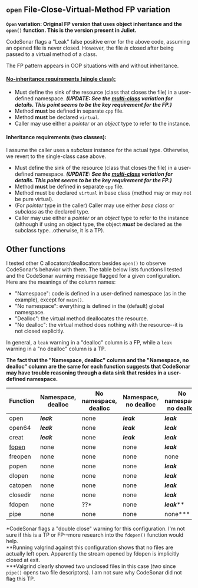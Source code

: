 ## `open` File-Close-Virtual-Method FP variation

**`Open` variation: Original FP version that uses object inheritance and the `open()` function. This is the version present in Juliet.**

CodeSonar flags a "Leak" false positive error for the above code, assuming an opened file is never closed. However, the file *is* closed after being passed to a virtual method of a class.

The FP pattern appears in OOP situations with and without inheritance.

#### [No-inheritance requirements (single class):](../no-inheritance)
* Must define the sink of the resource (class that closes the file) in a user-defined namespace. ***(UPDATE: See the [multi-class](../multi-class) variation for details. This point seems to be the key requirement for the FP.)***
* Method **must** be defined in separate `cpp` file.
* Method **must** be declared `virtual`.
* Caller may use either a *pointer* or an *object* type to refer to the instance.

#### Inheritance requirements (two classes):

I assume the caller uses a *subclass* instance for the actual type. Otherwise, we revert to the single-class case above.

* Must define the sink of the resource (class that closes the file) in a user-defined namespace. ***(UPDATE: See the [multi-class](../multi-class) variation for details. This point seems to be the key requirement for the FP.)***
* Method **must** be defined in separate `cpp` file.
* Method must be declared `virtual` in base class (method may or may not be pure virtual).
* (For *pointer* type in the caller) Caller may use either *base class* or *subclass* as the declared type.
*  Caller may use either a *pointer* or an *object* type to refer to the instance (although if using an object type, the object ***must*** be declared as the subclass type...otherwise, it is a TP).
 
## Other functions

I tested other C allocators/deallocators besides `open()` to observe CodeSonar's behavior with them. The table below lists functions I tested and the CodeSonar warning message flagged for a given configuration. Here are the meanings of the column names:

* "Namespace": code is defined in a user-defined namespace (as in the example), except for `main()`.
* "No namespace": everything is defined in the (default) global namespace.
* "Dealloc": the virtual method deallocates the resource.
* "No dealloc": the virtual method does nothing with the resource--it is not closed explicitly.

In general, a `leak` warning in a "dealloc" column is a FP, while a `leak` warning in a "no dealloc" column is a TP.

**The fact that the "Namespace, dealloc" column and the "Namespace, no dealloc" column are the same for each function suggests that CodeSonar may have trouble reasoning through a data sink that resides in a user-defined namespace.**

Function | Namespace, dealloc | No namespace, dealloc | Namespace, no dealloc | No namespace, no dealloc
--- | --- | --- | --- | ---
open | ***leak*** | none | ***leak*** | ***leak***
open64 | ***leak*** | none | ***leak*** | ***leak***
creat | ***leak*** | none | ***leak*** | ***leak***
[fopen](../fopen) | none | none | none | ***leak***
freopen | none | none | none | none
popen | none | none | none | ***leak***
dlopen | none | none | none | ***leak***
catopen | none | none | none | ***leak***
closedir | none | none | none | ***leak***
fdopen | none | ??\* | none | ***leak***\*\*
pipe | none | none | none | none\*\*\*

\*CodeSonar flags a "double close" warning for this configuration. I'm not sure if this is a TP or FP--more research into the `fdopen()` function would help.  
\*\*Running valgrind against this configuration shows that no files are actually left open. Apparently the stream opened by fdopen is implicitly closed at exit.  
\*\*\*Valgrind clearly showed two unclosed files in this case (*two* since `pipe()` opens two file descriptors). I am not sure why CodeSonar did not flag this TP.
